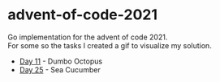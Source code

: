 # advent-of-code-2021
Go implementation for the advent of code 2021.<br/>
For some so the tasks I created a gif to visualize my solution.
* [Day 11](./day11) - Dumbo Octopus
* [Day 25](./day25) - Sea Cucumber
